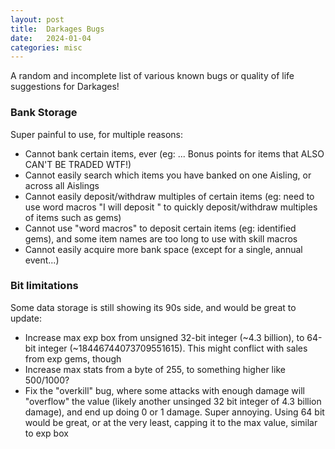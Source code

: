 ```yaml
---
layout: post
title:  Darkages Bugs
date:   2024-01-04
categories: misc
---
```


A random and incomplete list of various known bugs or quality of life suggestions for Darkages!


### Bank Storage

Super painful to use, for multiple reasons:

- Cannot bank certain items, ever (eg: ... Bonus points for items that ALSO CAN'T BE TRADED WTF!)
- Cannot easily search which items you have banked on one Aisling, or across all Aislings
- Cannot easily deposit/withdraw multiples of certain items (eg: need to use word macros "I will deposit <item>" to quickly deposit/withdraw multiples of items such as gems)
- Cannot use "word macros" to deposit certain items (eg: identified gems), and some item names are too long to use with skill macros
- Cannot easily acquire more bank space (except for a single, annual event...)


### Bit limitations

Some data storage is still showing its 90s side, and would be great to update:

- Increase max exp box from unsigned 32-bit integer (~4.3 billion), to 64-bit integer (~18446744073709551615). This might conflict with sales from exp gems, though
- Increase max stats from a byte of 255, to something higher like 500/1000?
- Fix the "overkill" bug, where some attacks with enough damage will "overflow" the value (likely another unsinged 32 bit integer of 4.3 billion damage), and end up doing 0 or 1 damage. Super annoying. Using 64 bit would be great, or at the very least, capping it to the max value, similar to exp box

